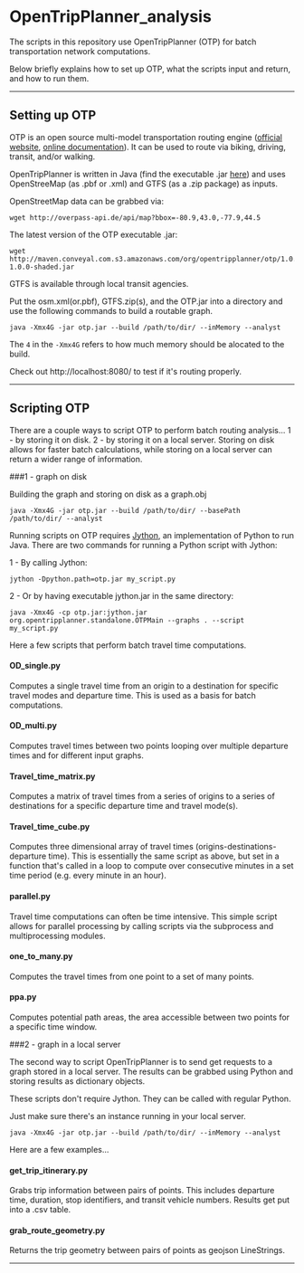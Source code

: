 # OpenTripPlanner_analysis

The scripts in this repository use OpenTripPlanner (OTP) for batch transportation network computations.

Below briefly explains how to set up OTP, what the scripts input and return, and how to run them.

---

## Setting up OTP

OTP is an open source multi-model transportation routing engine ([official website](http://www.opentripplanner.org/), [online documentation](http://docs.opentripplanner.org/en/latest/)). It can be used to route via biking, driving, transit, and/or walking.

OpenTripPlanner is written in Java (find the executable .jar [here](http://maven.conveyal.com/org/opentripplanner/otp/)) and uses OpenStreeMap (as .pbf or .xml) and GTFS (as a .zip package) as inputs.

OpenStreetMap data can be grabbed via:
```
wget http://overpass-api.de/api/map?bbox=-80.9,43.0,-77.9,44.5
```

The latest version of the OTP executable .jar:
```
wget http://maven.conveyal.com.s3.amazonaws.com/org/opentripplanner/otp/1.0.0/otp-1.0.0-shaded.jar
```

GTFS is available through local transit agencies.

Put the osm.xml(or.pbf), GTFS.zip(s), and the OTP.jar into a directory and use the following commands to build a routable graph.

```shell
java -Xmx4G -jar otp.jar --build /path/to/dir/ --inMemory --analyst
```

The ```4``` in the ```-Xmx4G``` refers to how much memory should be alocated to the build.

Check out http://localhost:8080/ to test if it's routing properly.

---

## Scripting OTP

There are a couple ways to script OTP to perform batch routing analysis... 
1 - by storing it on disk. 
2 - by storing it on a local server. 
Storing on disk allows for faster batch calculations, while storing on a local server can return a wider range of information.

###1 - graph on disk

Building the graph and storing on disk as a graph.obj
```shell
java -Xmx4G -jar otp.jar --build /path/to/dir/ --basePath /path/to/dir/ --analyst
```

Running scripts on OTP requires [Jython](http://www.jython.org/), an implementation of Python to run Java. There are two commands for running a Python script with Jython:

1 - By calling Jython:
```shell
jython -Dpython.path=otp.jar my_script.py
```

2 - Or by having executable jython.jar in the same directory:
```shell
java -Xmx4G -cp otp.jar:jython.jar org.opentripplanner.standalone.OTPMain --graphs . --script my_script.py
```

Here a few scripts that perform batch travel time computations.

#### OD_single.py
Computes a single travel time from an origin to a destination for specific travel modes and departure time. This is used as a basis for batch computations.

#### OD_multi.py
Computes travel times between two points looping over multiple departure times and for different input graphs.

#### Travel_time_matrix.py
Computes a matrix of travel times from a series of origins to a series of destinations for a specific departure time and travel mode(s).

#### Travel_time_cube.py
Computes three dimensional array of travel times (origins-destinations-departure time). This is essentially the same script as above, but set in a function that's called in a loop to compute over consecutive minutes in a set time period (e.g. every minute in an hour).

#### parallel.py
Travel time computations can often be time intensive. This simple script allows for parallel processing by calling scripts via the subprocess and multiprocessing modules.

#### one_to_many.py
Computes the travel times from one point to a set of many points.

#### ppa.py
Computes potential path areas, the area accessible between two points for a specific time window.


###2 - graph in a local server

The second way to script OpenTripPlanner is to send get requests to a graph stored in a local server. The results can be grabbed using Python and storing results as dictionary objects.

These scripts don't require Jython. They can be called with regular Python.

Just make sure there's an instance running in your local server.
```shell
java -Xmx4G -jar otp.jar --build /path/to/dir/ --inMemory --analyst
```

Here are a few examples...

#### get_trip_itinerary.py
Grabs trip information between pairs of points. This includes departure time, duration, stop identifiers, and transit vehicle numbers. Results get put into a .csv table.

#### grab_route_geometry.py
Returns the trip geometry between pairs of points as geojson LineStrings.

---
